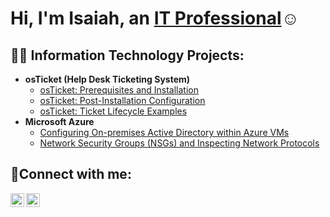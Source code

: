 <h1>Hi, I'm Isaiah, an <a href="https://linkedin.com/in/Isaiahbarth26">IT Professional</a>☺</h1>

<h2>👨‍💻 Information Technology Projects:</h2>

- <b>osTicket (Help Desk Ticketing System)</b>
  - [osTicket: Prerequisites and Installation](https://github.com/Isaiahbarth26/osticket-prereqs)
  - [osTicket: Post-Installation Configuration](https://github.com/joshmadakorcc/post-install-config)
  - [osTicket: Ticket Lifecycle Examples](https://github.com/Isaiahbarth26/ticket-lifecycle)
- <b>Microsoft Azure</b>
  - [Configuring On-premises Active Directory within Azure VMs](https://github.com/Isaiahbarth26/configure-ad)
  - [Network Security Groups (NSGs) and Inspecting Network Protocols](https://github.com/joshmadakorcc/azure-network-protocols)

<h2>🤳Connect with me:</h2>

[<img align="left" alt="Isaiah | LinkedIn" width="22px" src="https://cdn.jsdelivr.net/npm/simple-icons@v3/icons/linkedin.svg" />][linkedin]
[<img align="left" alt="Isaiah | Instagram" width="22px" src="https://cdn.jsdelivr.net/npm/simple-icons@v3/icons/instagram.svg" />][instagram]

[instagram]: https://www.instagram.com/Isaiah_barth26
[linkedin]: https://linkedin.com/in/Isaiahbarth26
